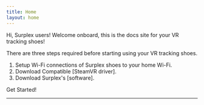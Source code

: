 ```yaml
---
title: Home
layout: home
---
```


Hi, Surplex users! Welcome onboard, this is the docs site for your VR tracking shoes!

There are three steps required before starting using your VR tracking shoes.

1. Setup Wi-Fi connections of Surplex shoes to your home Wi-Fi.
2. Download Compatible [SteamVR driver].
2. Download Surplex's [software].



Get Started!

----

[^1]: [It can take up to 10 minutes for changes to your site to publish after you push the changes to GitHub](https://docs.github.com/en/pages/setting-up-a-github-pages-site-with-jekyll/creating-a-github-pages-site-with-jekyll#creating-your-site).
[SteamVR driver]: https://just-the-docs.github.io/just-the-docs/
[software]: https://just-the-docs.github.io/just-the-docs/
